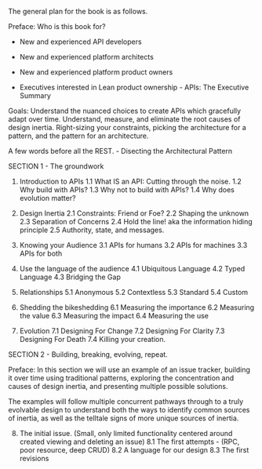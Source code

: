 The general plan for the book is as follows.

Preface: Who is this book for?
* New and experienced API developers
* New and experienced platform architects
* New and experienced platform product owners

* Executives interested in Lean product ownership - APIs: The Executive Summary

Goals:
Understand the nuanced choices to create APIs which gracefully adapt over time.
Understand, measure, and eliminate the root causes of design inertia.
Right-sizing your constraints, picking the architecture for a pattern, and the pattern for an architecture.

A few words before all the REST. - Disecting the Architectural Pattern

SECTION 1 - The groundwork

1. Introduction to APIs
1.1 What IS an API: Cutting through the noise.
1.2 Why build with APIs?
1.3 Why not to build with APIs?
1.4 Why does evolution matter?

2. Design Inertia
2.1 Constraints: Friend or Foe?
2.2 Shaping the unknown
2.3 Separation of Concerns
2.4 Hold the line! aka the information hiding principle
2.5 Authority, state, and messages.

3. Knowing your Audience
3.1 APIs for humans
3.2 APIs for machines
3.3 APIs for both

4. Use the language of the audience
4.1 Ubiquitous Language
4.2 Typed Language
4.3 Bridging the Gap

5. Relationships
5.1 Anonymous
5.2 Contextless
5.3 Standard
5.4 Custom

6. Shedding the bikeshedding
6.1 Measuring the importance
6.2 Measuring the value
6.3 Measuring the impact
6.4 Measuring the use

7. Evolution
7.1 Designing For Change
7.2 Designing For Clarity
7.3 Designing For Death
7.4 Killing your creation.

SECTION 2 - Building, breaking, evolving, repeat.

Preface: In this section we will use an example of an issue tracker, building it over time using traditional patterns, exploring the concentration and causes of design inertia, and presenting multiple possible solutions.

The examples will follow multiple concurrent pathways through to a truly evolvable design to understand both the ways to identify common sources of inertia, as well as the telltale signs of more unique sources of inertia.

8. The initial issue. (Small, only limited functionality centered around created viewing and deleting an issue)
8.1 The first attempts - (RPC, poor resource, deep CRUD)
8.2 A language for our design
8.3 The first revisions


